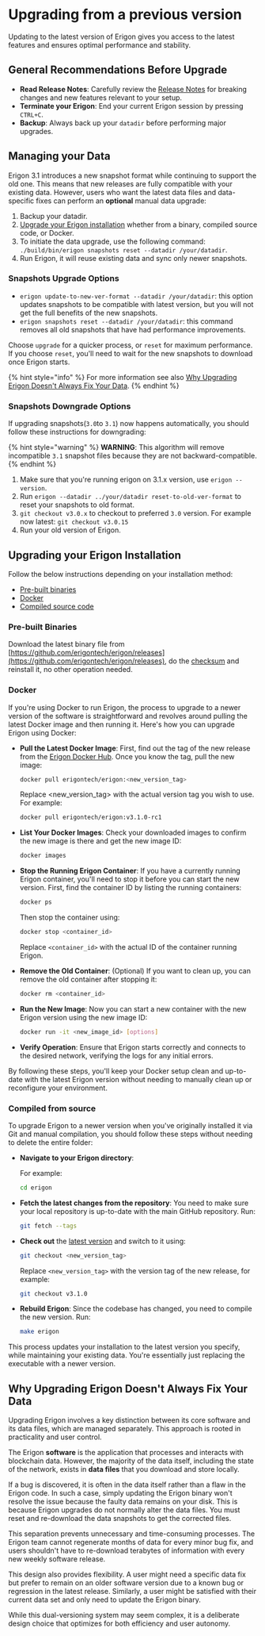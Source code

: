 # Upgrading from a previous version

Updating to the latest version of Erigon gives you access to the latest features and ensures optimal performance and stability.

## General Recommendations Before Upgrade

* **Read Release Notes**: Carefully review the [Release Notes](https://github.com/erigontech/erigon/releases) for breaking changes and new features relevant to your setup.
* **Terminate your Erigon**: End your current Erigon session by pressing `CTRL+C`.
* **Backup**: Always back up your `datadir` before performing major upgrades.

## Managing your Data

Erigon 3.1 introduces a new snapshot format while continuing to support the old one. This means that new releases are fully compatible with your existing data. However, users who want the latest data files and data-specific fixes can perform an **optional** manual data upgrade:

1. Backup your datadir.
2. [Upgrade your Erigon installation](upgrading.md#upgrading-your-erigon-installation) whether from a binary, compiled source code, or Docker.
3. To initiate the data upgrade, use the following command: `./build/bin/erigon snapshots reset --datadir /your/datadir`.
4. Run Erigon, it will reuse existing data and sync only newer snapshots.

### Snapshots Upgrade Options

* `erigon update-to-new-ver-format --datadir /your/datadir`: this option updates snapshots to be compatible with latest version, but you will not get the full benefits of the new snapshots.
* `erigon snapshots reset --datadir /your/datadir`: this command removes all old snapshots that have had performance improvements.

Choose `upgrade` for a quicker process, or `reset` for maximum performance. If you choose `reset`, you'll need to wait for the new snapshots to download once Erigon starts.

{% hint style="info" %}
For more information see also [Why Upgrading Erigon Doesn't Always Fix Your Data](upgrading.md#why-upgrading-erigon-doesnt-always-fix-your-data).
{% endhint %}

### Snapshots Downgrade Options

If upgrading snapshots(`3.0`to `3.1`) now happens automatically, you should follow these instructions for downgrading:

{% hint style="warning" %}
**WARNING**: This algorithm will remove incompatible `3.1` snapshot files because they are not backward-compatible.
{% endhint %}

1. Make sure that you're running erigon on 3.1.x version, use `erigon --version`.
2. Run `erigon --datadir ../your/datadir reset-to-old-ver-format` to reset your snapshots to old format.
3. `git checkout v3.0.x` to checkout to preferred `3.0` version. For example now latest: `git checkout v3.0.15`
4. Run your old version of Erigon.

## Upgrading your Erigon Installation

Follow the below instructions depending on your installation method:

* [Pre-built binaries](upgrading.md#pre-built-binaries)
* [Docker](upgrading.md#docker)
* [Compiled source code](upgrading.md#compiled-from-source)

### Pre-built Binaries

Download the latest binary file from [https://github.com/erigontech/erigon/releases](https://github.com/erigontech/erigon/releases), do the [checksum](pre-built-binaries.md#checksums) and reinstall it, no other operation needed.

### Docker

If you're using Docker to run Erigon, the process to upgrade to a newer version of the software is straightforward and revolves around pulling the latest Docker image and then running it. Here's how you can upgrade Erigon using Docker:

*   **Pull the Latest Docker Image**: First, find out the tag of the new release from the [Erigon Docker Hub](https://hub.docker.com/r/erigontech/erigon). Once you know the tag, pull the new image:

    ```bash
    docker pull erigontech/erigon:<new_version_tag>
    ```

    Replace \<new\_version\_tag> with the actual version tag you wish to use. For example:

    ```bash
    docker pull erigontech/erigon:v3.1.0-rc1
    ```
*   **List Your Docker Images**: Check your downloaded images to confirm the new image is there and get the new image ID:

    ```bash
    docker images
    ```
*   **Stop the Running Erigon Container**: If you have a currently running Erigon container, you'll need to stop it before you can start the new version. First, find the container ID by listing the running containers:

    ```bash
    docker ps
    ```

    Then stop the container using:

    ```bash
    docker stop <container_id>
    ```

    Replace `<container_id>` with the actual ID of the container running Erigon.
*   **Remove the Old Container**: (Optional) If you want to clean up, you can remove the old container after stopping it:

    ```bash
    docker rm <container_id>
    ```
*   **Run the New Image**: Now you can start a new container with the new Erigon version using the new image ID:

    ```bash
    docker run -it <new_image_id> [options]
    ```
* **Verify Operation**: Ensure that Erigon starts correctly and connects to the desired network, verifying the logs for any initial errors.

By following these steps, you'll keep your Docker setup clean and up-to-date with the latest Erigon version without needing to manually clean up or reconfigure your environment.

### Compiled from source

To upgrade Erigon to a newer version when you've originally installed it via Git and manual compilation, you should follow these steps without needing to delete the entire folder:

*   **Navigate to your Erigon directory**:

    For example:

    ```bash
    cd erigon
    ```
*   **Fetch the latest changes from the repository**: You need to make sure your local repository is up-to-date with the main GitHub repository. Run:

    ```bash
    git fetch --tags
    ```
*   **Check out** the [latest version](https://github.com/erigontech/erigon/releases) and switch to it using:

    ```bash
    git checkout <new_version_tag>
    ```

    Replace `<new_version_tag>` with the version tag of the new release, for example:

    ```bash
    git checkout v3.1.0
    ```
*   **Rebuild Erigon**: Since the codebase has changed, you need to compile the new version. Run:

    ```bash
    make erigon
    ```

This process updates your installation to the latest version you specify, while maintaining your existing data. You're essentially just replacing the executable with a newer version.

## Why Upgrading Erigon Doesn't Always Fix Your Data

Upgrading Erigon involves a key distinction between its core software and its data files, which are managed separately. This approach is rooted in practicality and user control.

The Erigon **software** is the application that processes and interacts with blockchain data. However, the majority of the data itself, including the state of the network, exists in **data files** that you download and store locally.

If a bug is discovered, it is often in the data itself rather than a flaw in the Erigon code. In such a case, simply updating the Erigon binary won't resolve the issue because the faulty data remains on your disk. This is because Erigon upgrades do not normally alter the data files. You must reset and re-download the data snapshots to get the corrected files.

This separation prevents unnecessary and time-consuming processes. The Erigon team cannot regenerate months of data for every minor bug fix, and users shouldn't have to re-download terabytes of information with every new weekly software release.

This design also provides flexibility. A user might need a specific data fix but prefer to remain on an older software version due to a known bug or regression in the latest release. Similarly, a user might be satisfied with their current data set and only need to update the Erigon binary.

While this dual-versioning system may seem complex, it is a deliberate design choice that optimizes for both efficiency and user autonomy.
